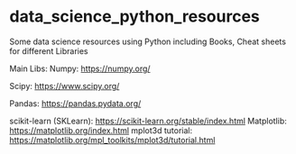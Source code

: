 # data_science_python_resources
Some data science resources using Python including Books, Cheat sheets for different Libraries  

Main Libs: 
Numpy: https://numpy.org/

Scipy: https://www.scipy.org/

Pandas: https://pandas.pydata.org/ 

scikit-learn (SKLearn): https://scikit-learn.org/stable/index.html
Matplotlib: https://matplotlib.org/index.html
mplot3d tutorial: https://matplotlib.org/mpl_toolkits/mplot3d/tutorial.html
